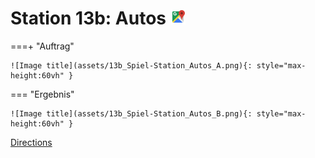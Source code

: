 
# Station 13b: Autos <a href="https://www.google.com/maps/dir/?api=1&travelmode=walking&destination=47.8020335,13.0185105"><img src="https://github.com/kipppunkte/kipppunkte/raw/gh-pages/assets/google-maps.svg" width="24" height="24"></a>


===+ "Auftrag"

    ![Image title](assets/13b_Spiel-Station_Autos_A.png){: style="max-height:60vh" }


=== "Ergebnis"

    ![Image title](assets/13b_Spiel-Station_Autos_B.png){: style="max-height:60vh" }


[Directions](https://www.google.com/maps/dir/?api=1&travelmode=walking&destination=47.8020335,13.0185105)